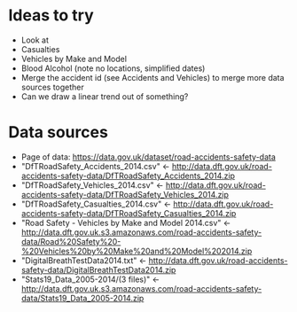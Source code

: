 
# Ideas to try

* Look at
 * Casualties
 * Vehicles by Make and Model
 * Blood Alcohol (note no locations, simplified dates)
* Merge the accident id (see Accidents and Vehicles) to merge more data sources together
* Can we draw a linear trend out of something?

# Data sources

* Page of data: https://data.gov.uk/dataset/road-accidents-safety-data
* "DfTRoadSafety_Accidents_2014.csv" <- http://data.dft.gov.uk/road-accidents-safety-data/DfTRoadSafety_Accidents_2014.zip
* "DfTRoadSafety_Vehicles_2014.csv" <- http://data.dft.gov.uk/road-accidents-safety-data/DfTRoadSafety_Vehicles_2014.zip
* "DfTRoadSafety_Casualties_2014.csv" <- http://data.dft.gov.uk/road-accidents-safety-data/DfTRoadSafety_Casualties_2014.zip
* "Road Safety - Vehicles by Make and Model 2014.csv" <- http://data.dft.gov.uk.s3.amazonaws.com/road-accidents-safety-data/Road%20Safety%20-%20Vehicles%20by%20Make%20and%20Model%202014.zip
* "DigitalBreathTestData2014.txt" <- http://data.dft.gov.uk/road-accidents-safety-data/DigitalBreathTestData2014.zip
* "Stats19_Data_2005-2014/(3 files)" <- http://data.dft.gov.uk.s3.amazonaws.com/road-accidents-safety-data/Stats19_Data_2005-2014.zip
